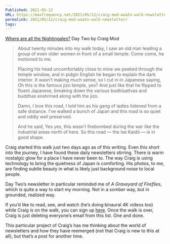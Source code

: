 ```yaml
---
Published: 2021-05-12
URL: https://maxfrequency.net/2021/05/12/craig-mod-waatn-walk-newsletter/
permalink: 2021/05/12/craig-mod-waatn-walk-newsletter/
tags: 
---
```

[Where are all the Nightingales?](https://t.co/PSirMeKgzd?amp=1) Day Two by Craig Mod

> About twenty minutes into my walk today, I saw an old man leading a group of even older women in front of a small temple. Come come, he motioned to me.
> 
> Placing his head uncomfortably close to mine we peeked through the temple window, and in pidgin English he began to explain the dark interior. It wasn’t making much sense, so I cut in in Japanese saying, Oh this is the famous jizo temple, yes? And just like that he flipped to fluent Japanese, breaking down the various bodhisattvas and buddhas enshrined along with the jizo.
> 
> Damn, I love this road, I told him as his gang of ladies listened from a safe distance. I’ve walked a bunch of Japan and this road is so quiet and oddly well preserved.
> 
> And he said, Yes yes, this wasn’t firebombed during the war like the industrial areas north of here. So this road — the Ise Kaidō — is in good shape.

Craig started this walk just two days ago as of this writing. Even this short into the journey, I have found these daily newsletters stirring. There is warm nostalgic glow for a place I have never been to. The way Craig is using technology to bring the quietness of Japan is comforting. His photos, to me, are finding subtle beauty in what is likely just background noise to local people. 

Day Two’s newsletter in particular reminded me of *A Graveyard of Fireflies*, which is quite a way to start my morning. Not in a somber way, but in grounded, realized way.

If you’d like to read, see, and watch (he’s doing binaural 4K videos too) while Craig is on the walk, you can sign up [here](https://t.co/PSirMeKgzd?amp=1). Once the walk is over, Craig is just deleting everyone’s email from this list. One and done.

This particular project of Craig’s has me thinking about the world of newsletters and how they have reemerged (not that Craig is new to this at all), but that’s a post for another time.
